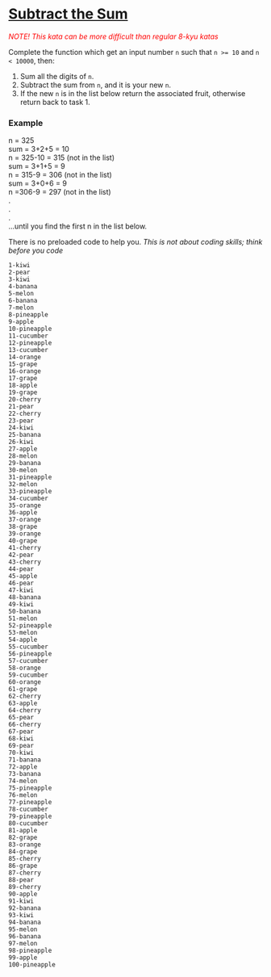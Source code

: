 # [Subtract the Sum](https://www.codewars.com/kata/subtract-the-sum "https://www.codewars.com/kata/56c5847f27be2c3db20009c3")

<span style="color:red">_NOTE! This kata can be more difficult than regular 8-kyu katas_</span>

Complete the function which get an input number `n` such that `n >= 10` and `n < 10000`, then:    
1. Sum all the digits of `n`.    
2. Subtract the sum from `n`, and it is your new `n`.    
3. If the new `n` is in the list below return the associated fruit, otherwise return back to task 1.    

### Example
n = 325   
sum = 3+2+5 = 10   
n = 325-10 = 315 (not in the list)    
sum = 3+1+5 = 9    
n = 315-9 = 306 (not in the list)   
sum = 3+0+6 = 9   
n =306-9 = 297 (not in the list)   
.   
.   
.   
...until you find the first n in the list below.


There is no preloaded code to help you.
_This is not about coding skills; think before you code_


```
1-kiwi
2-pear
3-kiwi
4-banana
5-melon
6-banana
7-melon
8-pineapple
9-apple
10-pineapple
11-cucumber
12-pineapple
13-cucumber
14-orange
15-grape
16-orange
17-grape
18-apple
19-grape
20-cherry
21-pear
22-cherry
23-pear
24-kiwi
25-banana
26-kiwi
27-apple
28-melon
29-banana
30-melon
31-pineapple
32-melon
33-pineapple
34-cucumber
35-orange
36-apple
37-orange
38-grape
39-orange
40-grape
41-cherry
42-pear
43-cherry
44-pear
45-apple
46-pear
47-kiwi
48-banana
49-kiwi
50-banana
51-melon
52-pineapple
53-melon
54-apple
55-cucumber
56-pineapple
57-cucumber
58-orange
59-cucumber
60-orange
61-grape
62-cherry
63-apple
64-cherry
65-pear
66-cherry
67-pear
68-kiwi
69-pear
70-kiwi
71-banana
72-apple
73-banana
74-melon
75-pineapple
76-melon
77-pineapple
78-cucumber
79-pineapple
80-cucumber
81-apple
82-grape
83-orange
84-grape
85-cherry
86-grape
87-cherry
88-pear
89-cherry
90-apple
91-kiwi
92-banana
93-kiwi
94-banana
95-melon
96-banana
97-melon
98-pineapple
99-apple
100-pineapple

```